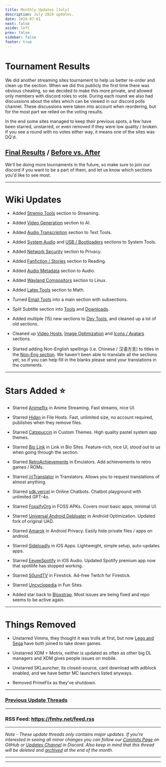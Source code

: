 ```yaml
---
title: Monthly Updates [July]
description: July 2024 updates.
date: 2024-07-01
next: false
aside: left
prev: false
sidebar: false
footer: true
---
```


# Tournament Results

We did another streaming sites tournament to help us better re-order and clean up the section. When we did this publicly the first time there was obvious cheating, so we decided to make this more private, and allowed only members with discord roles to vote. During each round we also had discussions about the sites which can be viewed in our discord polls channel. These discussions were taken into account when reordering, but for the most part we relied on the voting results.

In the end some sites managed to keep their previous spots, a few have been starred, unstarred, or even removed if they were low quality / broken. If you see a round with no votes either way, it means one of the sites was DQ'd. 

## [Final Results](https://challonge.com/Multi_Host_Streaming.svg) / [Before vs. After](https://i.imgur.com/MXN0mR5.png)

We'll be doing more tournaments in the future, so make sure to join our discord if you want to be a part of them, and let us know which sections you'd like to see most.

***

# Wiki Updates

- Added [Stremio Tools](https://fmhy.net/videopiracyguide#stremio-tools) section to Streaming.

- Added [Video Generation](https://fmhy.net/ai#video-generation) section to AI.

- Added [Audio Transcription](https://fmhy.net/text-tools#audio-transcription) section to Text Tools.

- Added [System Audio](https://fmhy.net/system-tools#system-audio) and [USB / Bootloaders](https://fmhy.net/system-tools#usb-bootloaders) sections to System Tools.

- Added [Network Security](https://fmhy.net/adblockvpnguide#network-security) section to Privacy.

- Added [Fanfiction / Stories](https://fmhy.net/readingpiracyguide#fanfiction-stories) section to Reading.

- Added [Audio Metadata](https://fmhy.net/audiopiracyguide#audio-metadata) section to Audio.

- Added [Wayland Compositors](https://fmhy.net/linuxguide#wayland-compositors) section to Linux.

- Added [Latex Tools](https://fmhy.net/storage#latex-tools) section to Math.

- Turned [Email Tools](https://fmhy.net/internet-tools#email-tools) into a main section with subsections.

- Split Subtitle section into [Tools](https://fmhy.net/videopiracyguide#subtitles) and [Downloads](https://fmhy.net/videopiracyguide#download-subtitles).

- Added multiple (15) new sections to [Dev Tools](https://fmhy.pages.dev/devtools), and cleaned up a lot of old sections.

- Cleaned up [Video Hosts](https://fmhy.pages.dev/video-tools#video-file-hosts), [Image Optimization](https://fmhy.net/img-tools#image-optimization) and [Icons / Avatars](https://fmhy.net/img-tools#icons-avatars)  sections.

- Started adding Non-English spellings (i.e. Chinese / 汉语方言) to titles in the [Non-Eng section](https://fmhy.pages.dev/non-english). We haven't been able to translate all the sections yet, so if you can help fill in the blanks please send your translations in the comments.

***

# Stars Added ⭐

- Starred [Animeflix](https://fmhy.net/videopiracyguide#anime-streaming) in Anime Streaming. Fast streams, nice UI.

- Starred [Hidan](https://fmhy.net/file-tools#file-hosts) in File Hosts. Fast, unlimited size, no account required, publishes when they remove files.

- Starred [Catppuccin](https://fmhy.net/system-tools#custom-themes) in Custom Themes. High quality pastel system app themes.

- Starred [Bio Link](https://fmhy.net/internet-tools#link-in-bio-sites) in Link in Bio Sites. Feature-rich, nice UI, stood out to us when going through the section.

- Starred [RetroAchievements](https://fmhy.net/gamingpiracyguide#emulators) in Emulators. Add achievements to retro games / ROMs.

- Starred [/r/Translator](https://www.reddit.com/r/translator/) in Translators. Allows you to request translations of almost anything.

- Starred [sdk.vercel](https://fmhy.net/ai#online-chatbots) in Online Chatbots. Chatbot playground with unlimited GPT-4o.

- Starred [FossifyOrg](https://fmhy.net/android-iosguide#foss-apks) in FOSS APKs. Covers most basic apps, minimal UI.

- Starred [Universal Android Debloater](https://fmhy.net/android-iosguide#optimization) in Android Optimization. Updated fork of original UAD.

- Starred [Amarok](https://fmhy.net/android-iosguide#android-privacy) in Android Privacy. Easily hide private files / apps on android.

- Starred [Sideloadly](https://fmhy.net/android-iosguide#ios-apps) in iOS Apps. Lightweight, simple setup, auto-updates apps.

- Starred [EeveeSpotify](https://fmhy.net/android-iosguide#ios-audio) in iOS Audio. Updated Spotify premium app now that spotilife has stopped working.

- Starred [S0undTV](https://fmhy.net/android-iosguide#smart-tv-firestick) in Firestick. Ad-free Twitch for Firestick.

- Starred [Uncyclopedia](https://fmhy.net/miscguide#random) in Fun Sites.

- Added star back to [Bloxstrap](https://fmhy.net/gaming-tools#roblox-tools). Most issues are being fixed and repo seems to be active again.

***
 
# Things Removed

- Unstarred Vimms, they thought it was trolls at first, but now [Lego and Sega](https://i.ibb.co/Dp9Kwk4/image.png) have both joined to take down games.

- Unstarred XDM + Motrix, neither is updated as often as other big DL managers and XDM gives people issues on mobile.

- Unstarred SKLauncher, its closed-source, cant download with adblock enabled, and we have better MC launchers listed anyways.

- Removed PrimeFlix as they've shutdown.

***

### [Previous Update Threads](https://www.reddit.com/r/FREEMEDIAHECKYEAH/wiki/updates)

***

### RSS Feed: https://fmhy.net/feed.rss

***

*Note - These update threads only contains major updates. If you're interested in seeing all minor changes you can follow our [Commits Page](https://github.com/fmhy/FMHYedit/commits/main) on GitHub or [Updates Channel](https://redd.it/17f8msf) in Discord. Also keep in mind that this thread will be deleted and [archived](https://www.reddit.com/r/FREEMEDIAHECKYEAH/wiki/updates) at the end of the month.*

---

---
